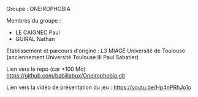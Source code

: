 Groupe : ONEIROPHOBIA

Membres du groupe :
  - LE CAIGNEC Paul
  - GUIRAL Nathan

Etablissement et parcours d'origine : L3 MIAGE Université de Toulouse (anciennement Université Toulouse III Paul Sabatier)

Lien vers le repo (car +100 Mo) 
https://github.com/babiilabux/Oneirophobia.git

Lien vers la vidéo de présentation du jeu : 
https://youtu.be/Hp4nPRhJo1o


